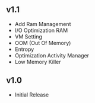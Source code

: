## v1.1

- Add Ram Management
- I/O Optimization RAM
- VM Setting
- OOM (Out Of Memory)
- Entropy
- Optimization Activity Manager
- Low Memory Killer

## v1.0

- Initial Release